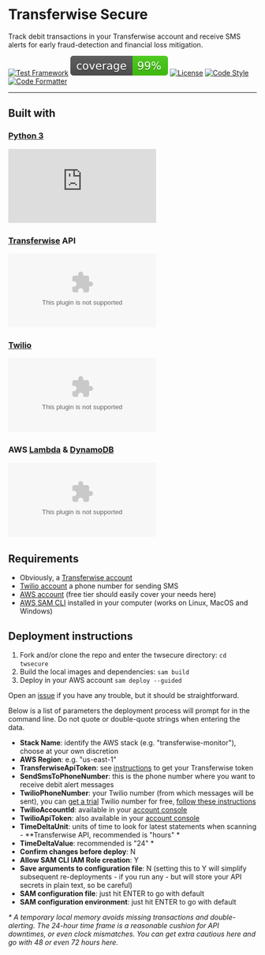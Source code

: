 
# Transferwise Secure

Track debit transactions in your Transferwise account and receive SMS alerts for early fraud-detection and financial loss mitigation.

[![Test Framework](https://img.shields.io/badge/testing-pytest-lightgrey)](https://github.com/pytest-dev/pytest/)
![Test Coverage](https://raw.githubusercontent.com/byrro/transferwise-secure/main/coverage.svg)
[![License](https://img.shields.io/badge/License-Apache%202.0-blue.svg)](https://opensource.org/licenses/Apache-2.0)
[![Code Style](https://img.shields.io/badge/code%20style-PEP8-lightgrey)](https://github.com/hhatto/autopep8/)
[![Code Formatter](https://img.shields.io/badge/formatter-autopep8-lightgrey)](https://github.com/hhatto/autopep8/)

---

## Built with

### [Python 3](https://python.org)

![Python Logo](https://logo.clearbit.com/python.org?size=50)

### [Transferwise](https://transferwise.com) API

![Transferwise Logo](https://logo.clearbit.com/transferwise.com?size=50)

### [Twilio](https://twilio.com)

![Twilio Logo](https://logo.clearbit.com/twilio.com?size=50)

### AWS [Lambda](https://aws.amazon.com/lambda) & [DynamoDB](https://aws.amazon.com/dynamodb)

![AWS Logo](https://logo.clearbit.com/amazonaws.com?size=50)



## Requirements

- Obviously, a [Transferwise account](https://transferwise.com/register/)
- [Twilio account](https://www.twilio.com/try) a phone number for sending SMS
- [AWS account](https://aws.amazon.com/) (free tier should easily cover your needs here)
- [AWS SAM CLI](https://docs.aws.amazon.com/serverless-application-model/latest/developerguide/serverless-sam-cli-install.html) installed in your computer (works on Linux, MacOS and Windows)

## Deployment instructions

1. Fork and/or clone the repo and enter the twsecure directory: `cd twsecure`
1. Build the local images and dependencies: `sam build`
1. Deploy in your AWS account `sam deploy --guided`

Open an [issue](https://github.com/byrro/transferwise-secure/issues) if you have any trouble, but it should be straightforward.

Below is a list of parameters the deployment process will prompt for in the command line. Do not quote or double-quote strings when entering the data.

- **Stack Name**: identify the AWS stack (e.g. "transferwise-monitor"), choose at your own discretion
- **AWS Region**: e.g. "us-east-1"
- **TransferwiseApiToken**: see [instructions](https://transferwise.com/help/articles/2958107/how-can-my-business-use-the-transferwise-api) to get your Transferwise token
- **SendSmsToPhoneNumber**: this is the phone number where you want to receive debit alert messages
- **TwilioPhoneNumber**: your Twilio number (from which messages will be sent), you can [get a trial](https://www.twilio.com/try-twilio) Twilio number for free, [follow these instructions](https://www.twilio.com/docs/usage/tutorials/how-to-use-your-free-trial-account)
- **TwilioAccountId**: available in your [account console](https://www.twilio.com/console)
- **TwilioApiToken**: also available in your [account console](https://www.twilio.com/console)
- **TimeDeltaUnit**: units of time to look for latest statements when scanning - **Transferwise API, recommended is "hours" *
- **TimeDeltaValue**: recommended is "24" *
- **Confirm changes before deploy**: N
- **Allow SAM CLI IAM Role creation**: Y
- **Save arguments to configuration file**: N (setting this to Y will simplify subsequent re-deployments - if you run any - but will store your API secrets in plain text, so be careful)
- **SAM configuration file**: just hit ENTER to go with default
- **SAM configuration environment**: just hit ENTER to go with default

_* A temporary local memory avoids missing transactions and double-alerting. The 24-hour time frame is a reasonable cushion for API downtimes, or even clock mismatches. You can get extra cautious here and go with 48 or even 72 hours here._
